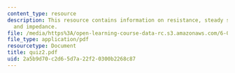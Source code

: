 ```yaml
---
content_type: resource
description: This resource contains information on resistance, steady state behaviour,
  and impedance.
file: /media/https%3A/open-learning-course-data-rc.s3.amazonaws.com/6-071j-introduction-to-electronics-signals-and-measurement-spring-2006/2a5b9d70c2d65d7a22f20300b2268c87_quiz2.pdf
file_type: application/pdf
resourcetype: Document
title: quiz2.pdf
uid: 2a5b9d70-c2d6-5d7a-22f2-0300b2268c87
---
```

